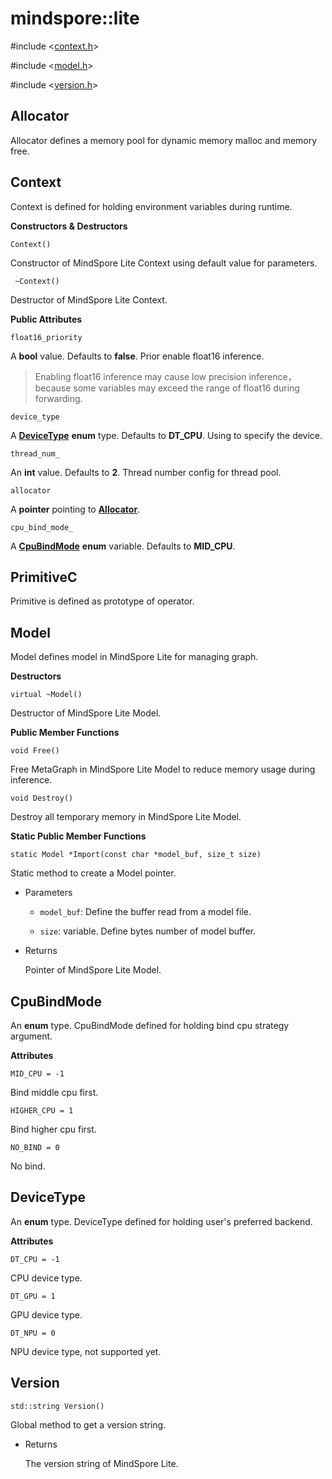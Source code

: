 # mindspore::lite

#include &lt;[context.h](https://gitee.com/mindspore/mindspore/blob/master/mindspore/lite/include/context.h)&gt;

#include &lt;[model.h](https://gitee.com/mindspore/mindspore/blob/master/mindspore/lite/include/model.h)&gt;

#include &lt;[version.h](https://gitee.com/mindspore/mindspore/blob/master/mindspore/lite/include/version.h)&gt;


## Allocator

Allocator defines a memory pool for dynamic memory malloc and memory free.

## Context

Context is defined for holding environment variables during runtime.

**Constructors & Destructors**

```
Context()
```

Constructor of MindSpore Lite Context using default value for parameters.

``` 
 ~Context()
```
Destructor of MindSpore Lite Context.

**Public Attributes**

``` 
float16_priority
```
A **bool** value. Defaults to **false**. Prior enable float16 inference.

> Enabling float16 inference may cause low precision inference，because some variables may exceed the range of float16 during forwarding.

```
device_type
```
A [**DeviceType**](https://www.mindspore.cn/doc/api_cpp/en/master/lite.html#devicetype) **enum** type. Defaults to **DT_CPU**. Using to specify the device.

``` 
thread_num_
```

An **int** value. Defaults to **2**. Thread number config for thread pool.

``` 
allocator
```

A **pointer** pointing to [**Allocator**](https://www.mindspore.cn/doc/api_cpp/en/master/lite.html#allocator).

``` 
cpu_bind_mode_ 
```

A [**CpuBindMode**](https://www.mindspore.cn/doc/api_cpp/en/master/lite.html#cpubindmode) **enum** variable. Defaults to **MID_CPU**.     

## PrimitiveC
Primitive is defined as prototype of operator.

## Model
Model defines model in MindSpore Lite for managing graph.

**Destructors**

```
virtual ~Model()
```

Destructor of MindSpore Lite Model.

**Public Member Functions**

```
void Free()
```
Free MetaGraph in MindSpore Lite Model to reduce memory usage during inference.

```
void Destroy()
```
Destroy all temporary memory in MindSpore Lite Model.

**Static Public Member Functions**
```
static Model *Import(const char *model_buf, size_t size)
```
Static method to create a Model pointer.

- Parameters    

    - `model_buf`: Define the buffer read from a model file.   

    - `size`: variable. Define bytes number of model buffer.

- Returns  

    Pointer of MindSpore Lite Model.
        
## CpuBindMode
An **enum** type. CpuBindMode defined for holding bind cpu strategy argument.

**Attributes**

``` 
MID_CPU = -1
```
Bind middle cpu first.

``` 
HIGHER_CPU = 1
```
Bind higher cpu first.

``` 
NO_BIND = 0
```
No bind.
## DeviceType
An **enum** type. DeviceType defined for holding user's preferred backend.

**Attributes**
``` 
DT_CPU = -1
```
CPU device type.

``` 
DT_GPU = 1
```
GPU device type.

``` 
DT_NPU = 0
```
NPU device type, not supported yet.
## Version

``` 
std::string Version()
```
Global method to get a version string.

- Returns

    The version string of MindSpore Lite.
